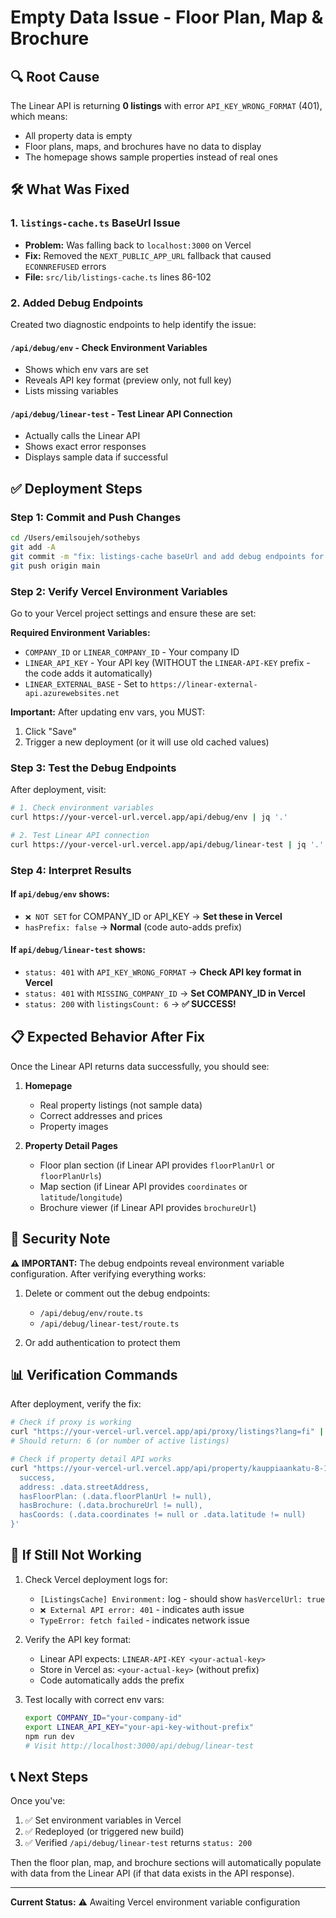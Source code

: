 # Empty Data Issue - Floor Plan, Map & Brochure

## 🔍 Root Cause

The Linear API is returning **0 listings** with error `API_KEY_WRONG_FORMAT` (401), which means:
- All property data is empty
- Floor plans, maps, and brochures have no data to display
- The homepage shows sample properties instead of real ones

## 🛠️ What Was Fixed

### 1. `listings-cache.ts` BaseUrl Issue
- **Problem:** Was falling back to `localhost:3000` on Vercel
- **Fix:** Removed the `NEXT_PUBLIC_APP_URL` fallback that caused `ECONNREFUSED` errors
- **File:** `src/lib/listings-cache.ts` lines 86-102

### 2. Added Debug Endpoints

Created two diagnostic endpoints to help identify the issue:

#### `/api/debug/env` - Check Environment Variables
- Shows which env vars are set
- Reveals API key format (preview only, not full key)
- Lists missing variables

#### `/api/debug/linear-test` - Test Linear API Connection
- Actually calls the Linear API
- Shows exact error responses
- Displays sample data if successful

## ✅ Deployment Steps

### Step 1: Commit and Push Changes
```bash
cd /Users/emilsoujeh/sothebys
git add -A
git commit -m "fix: listings-cache baseUrl and add debug endpoints for Linear API"
git push origin main
```

### Step 2: Verify Vercel Environment Variables

Go to your Vercel project settings and ensure these are set:

**Required Environment Variables:**
- `COMPANY_ID` or `LINEAR_COMPANY_ID` - Your company ID
- `LINEAR_API_KEY` - Your API key (WITHOUT the `LINEAR-API-KEY` prefix - the code adds it automatically)
- `LINEAR_EXTERNAL_BASE` - Set to `https://linear-external-api.azurewebsites.net`

**Important:** After updating env vars, you MUST:
1. Click "Save"
2. Trigger a new deployment (or it will use old cached values)

### Step 3: Test the Debug Endpoints

After deployment, visit:

```bash
# 1. Check environment variables
curl https://your-vercel-url.vercel.app/api/debug/env | jq '.'

# 2. Test Linear API connection
curl https://your-vercel-url.vercel.app/api/debug/linear-test | jq '.'
```

### Step 4: Interpret Results

#### If `api/debug/env` shows:
- `❌ NOT SET` for COMPANY_ID or API_KEY → **Set these in Vercel**
- `hasPrefix: false` → **Normal** (code auto-adds prefix)

#### If `api/debug/linear-test` shows:
- `status: 401` with `API_KEY_WRONG_FORMAT` → **Check API key format in Vercel**
- `status: 401` with `MISSING_COMPANY_ID` → **Set COMPANY_ID in Vercel**
- `status: 200` with `listingsCount: 6` → **✅ SUCCESS!**

## 📋 Expected Behavior After Fix

Once the Linear API returns data successfully, you should see:

1. **Homepage**
   - Real property listings (not sample data)
   - Correct addresses and prices
   - Property images

2. **Property Detail Pages**
   - Floor plan section (if Linear API provides `floorPlanUrl` or `floorPlanUrls`)
   - Map section (if Linear API provides `coordinates` or `latitude`/`longitude`)
   - Brochure viewer (if Linear API provides `brochureUrl`)

## 🔐 Security Note

**⚠️ IMPORTANT:** The debug endpoints reveal environment variable configuration. After verifying everything works:

1. Delete or comment out the debug endpoints:
   - `/api/debug/env/route.ts`
   - `/api/debug/linear-test/route.ts`

2. Or add authentication to protect them

## 📊 Verification Commands

After deployment, verify the fix:

```bash
# Check if proxy is working
curl "https://your-vercel-url.vercel.app/api/proxy/listings?lang=fi" | jq '. | length'
# Should return: 6 (or number of active listings)

# Check if property detail API works
curl "https://your-vercel-url.vercel.app/api/property/kauppiaankatu-8-10?lang=fi" | jq '{
  success,
  address: .data.streetAddress,
  hasFloorPlan: (.data.floorPlanUrl != null),
  hasBrochure: (.data.brochureUrl != null),
  hasCoords: (.data.coordinates != null or .data.latitude != null)
}'
```

## 🐛 If Still Not Working

1. Check Vercel deployment logs for:
   - `[ListingsCache] Environment:` log - should show `hasVercelUrl: true`
   - `❌ External API error: 401` - indicates auth issue
   - `TypeError: fetch failed` - indicates network issue

2. Verify the API key format:
   - Linear API expects: `LINEAR-API-KEY <your-actual-key>`
   - Store in Vercel as: `<your-actual-key>` (without prefix)
   - Code automatically adds the prefix

3. Test locally with correct env vars:
   ```bash
   export COMPANY_ID="your-company-id"
   export LINEAR_API_KEY="your-api-key-without-prefix"
   npm run dev
   # Visit http://localhost:3000/api/debug/linear-test
   ```

## 📞 Next Steps

Once you've:
1. ✅ Set environment variables in Vercel
2. ✅ Redeployed (or triggered new build)
3. ✅ Verified `/api/debug/linear-test` returns `status: 200`

Then the floor plan, map, and brochure sections will automatically populate with data from the Linear API (if that data exists in the API response).

---

**Current Status:** ⚠️ Awaiting Vercel environment variable configuration

